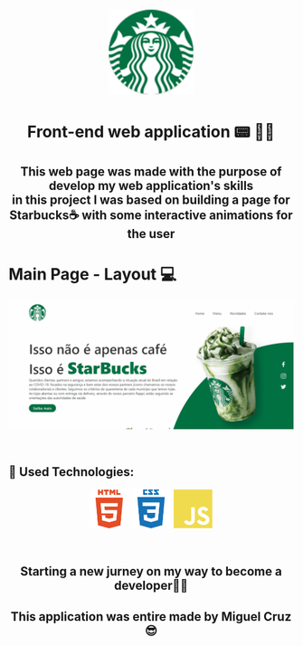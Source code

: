 <h1 align="center">
  <img src="./public/images/logo.png" alt="Logo Starbucks" width="150">
</h1>

<h1 align="center">Front-end web application 📟 👨‍💻</h1>

<p><h2 align="center">This web page was made with the purpose of develop my web application's skills <br> in this project I was based on building a page for Starbucks☕ with some interactive animations for the user </h2> </p>


# **Main Page - Layout** 💻

<p align="center">
  <img src="./github/Starbucks.gif" width="1400px"/>
</p>

<br>

## 🚀 Used Technologies:

<p align="center">
<img src="https://github.com/devicons/devicon/blob/master/icons/html5/html5-plain-wordmark.svg" alt="html5"  width="70" height="70"/>
<img src="https://github.com/devicons/devicon/blob/master/icons/css3/css3-plain-wordmark.svg" alt="css3" width="70" height="70"/>
<img src="https://github.com/devicons/devicon/blob/master/icons/javascript/javascript-plain.svg" alt="javascript" width="70" height="70"/>
</p>

<br>


## **<p align="center">Starting a new jurney on my way to become a developer🐱‍🏍</p>**


### <p> <h2 align="center"> This application was entire made by Miguel Cruz😎 </h2> </p>
